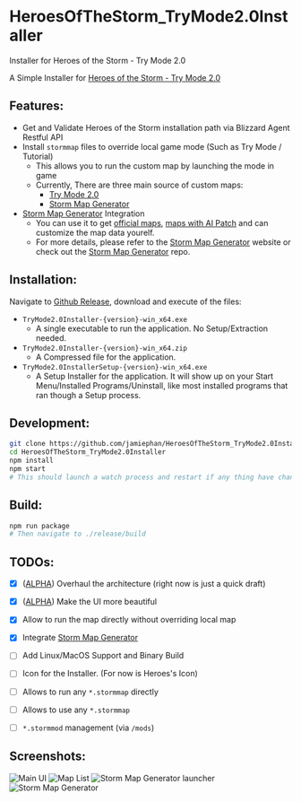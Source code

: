 # HeroesOfTheStorm_TryMode2.0Installer
Installer for Heroes of the Storm - Try Mode 2.0

A Simple Installer for [Heroes of the Storm - Try Mode 2.0](https://jamiephan.github.io/HeroesOfTheStorm_TryMode2.0/)

## Features:

- Get and Validate Heroes of the Storm installation path via Blizzard Agent Restful API
- Install `stormmap` files to override local game mode (Such as Try Mode / Tutorial)
  - This allows you to run the custom map by launching the mode in game
  - Currently, There are three main source of custom maps:
    - [Try Mode 2.0](https://github.com/jamiephan/HeroesOfTheStorm_TryMode2.0/releases/latest)
    - [Storm Map Generator](https://stormmap.herokuapp.com/)
- [Storm Map Generator](https://stormmap.herokuapp.com/) Integration
  - You can use it to get [official maps](https://github.com/jamiephan/HeroesOfTheStorm_S2MA), [maps with AI Patch](https://github.com/jamiephan/HeroesOfTheStorm_AIMapshttps://github.com/jamiephan/HeroesOfTheStorm_AIMaps) and can customize the map data yourelf.
  - For more details, please refer to the [Storm Map Generator](https://stormmap.herokuapp.com/) website or check out the [Storm Map Generator](https://github.com/jamiephan/HeroesOfTheStorm_StormMapGenerator) repo.


## Installation:

Navigate to [Github Release](https://github.com/jamiephan/HeroesOfTheStorm_TryMode2.0Installer/releases/latest), download and execute of the files:

- `TryMode2.0Installer-{version}-win_x64.exe`
  - A single executable to run the application. No Setup/Extraction needed.
- `TryMode2.0Installer-{version}-win_x64.zip`
  - A Compressed file for the application.
- `TryMode2.0InstallerSetup-{version}-win_x64.exe`
  - A Setup Installer for the application. It will show up on your Start Menu/Installed Programs/Uninstall, like most installed programs that ran though a Setup process.

## Development:

```bash
git clone https://github.com/jamiephan/HeroesOfTheStorm_TryMode2.0Installer.git
cd HeroesOfTheStorm_TryMode2.0Installer
npm install
npm start
# This should launch a watch process and restart if any thing have changed
```

## Build: 
```bash
npm run package
# Then navigate to ./release/build
```

## TODOs:

 - [x] ([ALPHA](https://github.com/jamiephan/HeroesOfTheStorm_TryMode2.0Installer/tree/ALPHA)) Overhaul the architecture (right now is just a quick draft)
 - [x] ([ALPHA](https://github.com/jamiephan/HeroesOfTheStorm_TryMode2.0Installer/tree/ALPHA)) Make the UI more beautiful
 - [x] Allow to run the map directly without overriding local map
 - [x] Integrate [Storm Map Generator](https://stormmap.herokuapp.com/)
 - [ ] Add Linux/MacOS Support and Binary Build
 - [ ] Icon for the Installer. (For now is Heroes's Icon)
 - [ ] Allows to run any `*.stormmap` directly
 - [ ] Allows to use any `*.stormmap`
 - [ ] `*.stormmod` management (via `/mods`)


## Screenshots:

![Main UI](https://i.imgur.com/vqEyd9V.png)
![Map List](https://i.imgur.com/Ew1Qvfm.png)
![Storm Map Generator launcher](https://i.imgur.com/F7ABrVw.png)
![Storm Map Generator](https://i.imgur.com/c2TPTUT.png)
